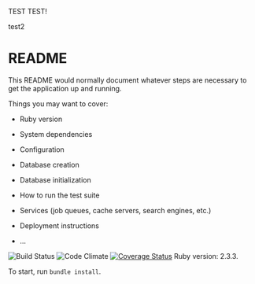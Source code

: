 TEST TEST!

test2

# README

This README would normally document whatever steps are necessary to get the
application up and running.

Things you may want to cover:

* Ruby version

* System dependencies

* Configuration

* Database creation

* Database initialization

* How to run the test suite

* Services (job queues, cache servers, search engines, etc.)

* Deployment instructions

* ...

![Build Status](https://codeship.com/projects/b0175f50-0761-0135-c695-4619059f53e8/status?branch=master)
![Code Climate](https://codeclimate.com/github/MichaelA59/VenView.png)
[![Coverage Status](https://coveralls.io/repos/github/MichaelA59/VenView/badge.svg?branch=master)](https://coveralls.io/github/MichaelA59/VenView?branch=master)
Ruby version: 2.3.3.

To start, run `bundle install`.
